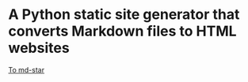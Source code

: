 # A Python static site generator that converts Markdown files to HTML websites

[To md-star](https://github.com/chris1ding1/md-star)
